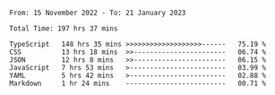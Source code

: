 <!-- <div align="center">
  
  ![](https://raw.githubusercontent.com/iaizawa0623/github-stats/master/generated/overview.svg#gh-dark-mode-only)
  ![](https://raw.githubusercontent.com/iaizawa0623/github-stats/master/generated/overview.svg#gh-light-mode-only)
  ![](https://raw.githubusercontent.com/iaizawa0623/github-stats/master/generated/languages.svg#gh-dark-mode-only)
  ![](https://raw.githubusercontent.com/iaizawa0623/github-stats/master/generated/languages.svg#gh-light-mode-only)

</div> -->


<!--
<a href="https://github.com/anuraghazra/github-readme-stats">
  <img src="https://github-readme-stats.vercel.app/api?username=iaizawa0623&show_icons=true&count_private=true&theme=dracula&line_height=40" />
  <img src="https://github-readme-stats.vercel.app/api/top-langs/?username=iaizawa0623&count_private=true&theme=dracula" />
</a>

***
-->

<!--START_SECTION:waka-->

```text
From: 15 November 2022 - To: 21 January 2023

Total Time: 197 hrs 37 mins

TypeScript   148 hrs 35 mins >>>>>>>>>>>>>>>>>>>------   75.19 %
CSS          13 hrs 18 mins  >>-----------------------   06.74 %
JSON         12 hrs 8 mins   >>-----------------------   06.15 %
JavaScript   7 hrs 53 mins   >------------------------   03.99 %
YAML         5 hrs 42 mins   >------------------------   02.88 %
Markdown     1 hr 24 mins    -------------------------   00.71 %
```

<!--END_SECTION:waka-->
